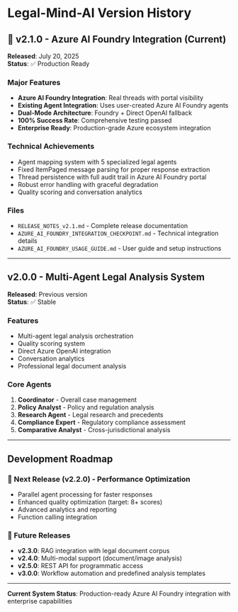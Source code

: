 # Legal-Mind-AI Version History

## 🎉 v2.1.0 - Azure AI Foundry Integration (Current)
**Released**: July 20, 2025  
**Status**: ✅ Production Ready

### Major Features
- **Azure AI Foundry Integration**: Real threads with portal visibility
- **Existing Agent Integration**: Uses user-created Azure AI Foundry agents
- **Dual-Mode Architecture**: Foundry + Direct OpenAI fallback
- **100% Success Rate**: Comprehensive testing passed
- **Enterprise Ready**: Production-grade Azure ecosystem integration

### Technical Achievements
- Agent mapping system with 5 specialized legal agents
- Fixed ItemPaged message parsing for proper response extraction
- Thread persistence with full audit trail in Azure AI Foundry portal
- Robust error handling with graceful degradation
- Quality scoring and conversation analytics

### Files
- `RELEASE_NOTES_v2.1.md` - Complete release documentation
- `AZURE_AI_FOUNDRY_INTEGRATION_CHECKPOINT.md` - Technical integration details
- `AZURE_AI_FOUNDRY_USAGE_GUIDE.md` - User guide and setup instructions

---

## v2.0.0 - Multi-Agent Legal Analysis System
**Released**: Previous version  
**Status**: ✅ Stable

### Features
- Multi-agent legal analysis orchestration
- Quality scoring system
- Direct Azure OpenAI integration
- Conversation analytics
- Professional legal document analysis

### Core Agents
1. **Coordinator** - Overall case management
2. **Policy Analyst** - Policy and regulation analysis
3. **Research Agent** - Legal research and precedents
4. **Compliance Expert** - Regulatory compliance assessment
5. **Comparative Analyst** - Cross-jurisdictional analysis

---

## Development Roadmap

### 🎯 Next Release (v2.2.0) - Performance Optimization
- Parallel agent processing for faster responses
- Enhanced quality optimization (target: 8+ scores)
- Advanced analytics and reporting
- Function calling integration

### 🚀 Future Releases
- **v2.3.0**: RAG integration with legal document corpus
- **v2.4.0**: Multi-modal support (document/image analysis)
- **v2.5.0**: REST API for programmatic access
- **v3.0.0**: Workflow automation and predefined analysis templates

---

**Current System Status**: Production-ready Azure AI Foundry integration with enterprise capabilities
